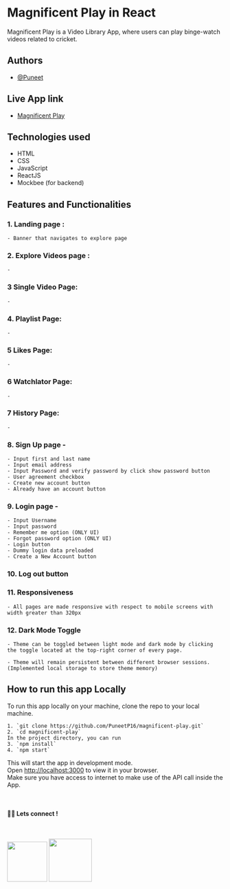 # Magnificent Play in React

Magnificent Play is a Video Library App, where users can play binge-watch videos related to cricket.

## Authors

- [@Puneet](https://github.com/PuneetP16)

## Live App link

- [Magnificent Play](https://magnificent-play.netlify.app/)

## Technologies used

- HTML
- CSS
- JavaScript
- ReactJS
- Mockbee (for backend)
## Features and Functionalities

### 1. Landing page :
    - Banner that navigates to explore page

### 2. Explore Videos page :

    - 
### 3 Single Video Page:

   
    - 

### 4. Playlist Page:

    - 

### 5 Likes Page:
    - 
### 6 Watchlator Page:
    - 
### 7 History Page:
    - 
### 8. Sign Up page -

    - Input first and last name
    - Input email address
    - Input Password and verify password by click show password button
    - User agreement checkbox
    - Create new account button
    - Already have an account button

### 9. Login page -

    - Input Username
    - Input password
    - Remember me option (ONLY UI)
    - Forgot password option (ONLY UI)
    - Login button
    - Dummy login data preloaded
    - Create a New Account button

### 10. Log out button

### 11. Responsiveness

    - All pages are made responsive with respect to mobile screens with width greater than 320px

### 12. Dark Mode Toggle

    - Theme can be toggled between light mode and dark mode by clicking the toggle located at the top-right corner of every page.

    - Theme will remain persistent between different browser sessions. (Implemented local storage to store theme memory)

## **How to run this app Locally**

To run this app locally on your machine, clone the repo to your local machine.

    1. `git clone https://github.com/PuneetP16/magnificent-play.git`
    2. `cd magnificent-play`
    In the project directory, you can run
    3. `npm install`
    4. `npm start`

This will start the app in development mode.\
Open [http://localhost:3000](http://localhost:3000) to view it in your browser.\
Make sure you have access to internet to make use of the API call inside the App.

<br>

#### 👨‍💻 Lets connect !

<br>

<a href="https://twitter.com/Puneet16_/"><img src="https://img.shields.io/badge/Twitter-1DA1F2?style=for-the-badge&logo=twitter&logoColor=white" width="93px"/></a>
<a href="https://www.linkedin.com/in/Puneet16/"><img src="https://img.shields.io/badge/LinkedIn-0077B5?style=for-the-badge&logo=linkedin&logoColor=white" width="100px"/></a>

